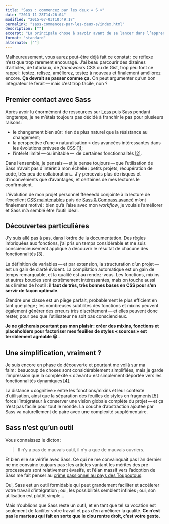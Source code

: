```yaml
---
title: "Sass : commencez par les deux « S »"
date: "2013-11-28T14:26:04"
modified: "2015-07-03T10:49:17"
permalink: "sass-commencez-par-les-deux-s/index.html"
description: [""]
excerpt: "La principale chose à savoir avant de se lancer dans l’apprentissage de Sass, c’est qu’il faut en premier lieu maîtriser les CSS. Les pièges sont multiples, et même Indiana Jones se ferait avoir ! [Lire la suite de « Sass : commencez par les deux « S » » →](https://www.ffoodd.fr/sass-commencez-par-les-deux-s/)"
format: "standard"
alternate: [""]
---
```

Malheureusement, vous aurez peut-être déjà fait ce constat :&nbsp;ce réflexe n’est que trop rarement encouragé. J’ai beau parcourir des dizaines d’articles, de tutoriaux, de _frameworks_ CSS ou de Gist, trop peu font ce rappel :&nbsp;testez, relisez, améliorez, testez à nouveau et finalement améliorez encore. **Ça devrait se passer comme ça.** On peut argumenter qu’un bon intégrateur le ferait — mais c’est trop facile, non&nbsp;?

## Premier contact avec Sass

Après avoir lu énormément de ressources sur [Less](http://lesscss.org/ "Site du pré-processeur Less (nouvelle fenêtre)") puis Sass pendant longtemps, je ne m’étais toujours pas décidé à franchir le pas pour plusieurs raisons :

* le changement bien sûr :&nbsp;rien de plus naturel que la résistance au changement;
* la perspective d’une « naturalisation » des avancées intéressantes dans les évolutions prévues de CSS [\[1\]](https://www.ffoodd.fr/sass-commencez-par-les-deux-s/#note-1 "Les calculs simples sont déjà là grâce à calc(), les variables sont à l’état de brouillon au W3C, etc.");
* l’intérêt limité — ou imitable —  de certaines fonctionnalités [\[2\]](https://www.ffoodd.fr/sass-commencez-par-les-deux-s/#note-2 "Les placeholders, par exemple, sont limités puisqu’on peut créer ses propres classes transportables et modulables.").

Dans l’ensemble, je pensais — et je pense toujours — que l’utilisation de Sass n’avait pas d’intérêt à mon échelle :&nbsp;petits projets, récupération de code, très peu de collaboration… J’y percevais plus de risques et d’inconvénients que d’avantages, et certaines de mes lectures le confirmaient.

L’évolution de mon projet personnel ffeeeedd conjointe à la lecture de l’excellent [CSS maintenables](http://www.css-maintenables.fr/ "Le site du livre CSS maintenables (nouvelle fenêtre)") puis de [Sass & Compass avancé](https://www.ffoodd.fr/sass-compass-avance/ "Sass & Compass avancé") m’ont finalement motivé :&nbsp;bien qu’à l’aise avec mon _workflow_, je voulais l’améliorer et Sass m’a semblé être l’outil idéal.

## Découvertes particulières

J’y suis allé pas à pas, dans l’ordre de la documentation. Des règles imbriquées aux fonctions, j’ai pris un temps considérable et me suis consciencieusement appliqué à découvrir le résultat de chacune des fonctionnalités [\[3\]](https://www.ffoodd.fr/sass-commencez-par-les-deux-s/#note-3 "Soit dit en passant, je préfère ne pas passer à Compass tout de suite, je pense devoir manier Sass correctement avant d’ajouter un autre crayon à ma palette.").

La définition de variables — et par extension, la structuration d’un projet — est un gain de clarté évident. La compilation automatique est un gain de temps remarquable, et la qualité est au rendez-vous. Les fonctions, mixins et autres boucles sont extrêmement intéressantes, mais on touche aussi aux limites de l’outil :&nbsp;**il faut de très, très bonnes bases en CSS pour s’en servir de façon optimale**.

Étendre une classe est un piège parfait, probablement le plus efficient en tant que piège ;&nbsp;les nombreuses subtilités des fonctions et mixins peuvent également générer des erreurs très discrètement — et elles peuvent donc rester, pour peu que l’utilisateur ne soit pas consciencieux.

**Je ne gâcherais pourtant pas mon plaisir :&nbsp;créer des mixins, fonctions et placeholders pour factoriser mes feuilles de styles « sources » est terriblement agréable 😀 .**

## Une simplification, vraiment ?

Je suis encore en phase de découverte et pourtant me voilà sur ma faim :&nbsp;beaucoup de choses sont considérablement simplifiées, mais je garde l’impression que la complexité «&nbsp;d’avant »&nbsp;est simplement déportée vers les fonctionnalités dynamiques [\[4\]](https://www.ffoodd.fr/sass-commencez-par-les-deux-s/#note-4 "Compass me semble d’ailleurs être un écueil remarquable pour le débutant, qui ne comprendra pas en profondeur le fonctionnement et la portée des mixins et fonctions proposées.").

La distance « cognitive » entre les fonctions/mixins et leur contexte d’utilisation, ainsi que la séparation des feuilles de styles en fragments [\[5\]](https://www.ffoodd.fr/sass-commencez-par-les-deux-s/#note-5 "Des « partials » dans le vocabulaire Sass") force l’intégrateur à conserver une vision globale complète du projet — et ça n’est pas facile pour tout le monde. La couche d’abstraction ajoutée par Sass va naturellement de paire avec une complexité supplémentaire.

## Sass n’est qu’un outil

Vous connaissez le dicton :

> Il n’y a pas de mauvais outil, il n’y a que de mauvais ouvriers.

Et bien elle se vérifie avec Sass. Ce qui ne me convainquait pas l’an dernier ne me convainc toujours pas :&nbsp;les articles vantant les mérites des pré-processeurs sont relativement évasifs, et l’élan massif vers l’adoption de Sass me fait penser au [crime passionnel au pays des Toupoutous](http://www.youtube.com/watch?v=I8Qu7_unkg4 "Voir la vidéo sur Youtube (nouvelle fenêtre)").

Oui, Sass est un outil formidable qui peut grandement faciliter et accélerer votre travail d’intégration ;&nbsp;oui, les possibilités semblent infinies ;&nbsp;oui, son utilisation est plutôt simple…

Mais n’oublions que Sass reste un outil, et en tant que tel sa vocation est seulement de faciliter votre travail et pas d’en améliorer la qualité. **Ce n’est pas le marteau qui fait en sorte que le clou rentre droit, c’est votre geste.**